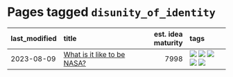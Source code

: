# Pages tagged `disunity_of_identity`

|last_modified|title|est. idea maturity|tags
|:---|:---|---:|:---|
|2023-08-09|[What is it like to be NASA?](../what_is_it_like_to_be_nasa.md)|7998|[![](https://img.shields.io/badge/tag-disunity_of_identity-fe76cf)](../tags/disunity_of_identity.md) [![](https://img.shields.io/badge/tag-organization_as_entity-8fb3d)](../tags/organization_as_entity.md) [![](https://img.shields.io/badge/tag-philosophy-9c3a4a)](../tags/philosophy.md) [![](https://img.shields.io/badge/tag-society_of_mind-8a140)](../tags/society_of_mind.md) [![](https://img.shields.io/badge/tag-theory_of_mind-83cbca)](../tags/theory_of_mind.md)|